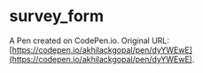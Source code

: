 # survey_form

A Pen created on CodePen.io. Original URL: [https://codepen.io/akhilackgopal/pen/dyYWEwE](https://codepen.io/akhilackgopal/pen/dyYWEwE).


